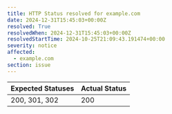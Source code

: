 ```yaml
---
title: HTTP Status resolved for example.com
date: 2024-12-31T15:45:03+00:00Z
resolved: True
resolvedWhen: 2024-12-31T15:45:03+00:00Z
resolvedStartTime: 2024-10-25T21:09:43.191474+00:00
severity: notice
affected:
  - example.com
section: issue
---
```


| Expected Statuses | Actual Status  |
|-------------------|----------------|
| 200, 301, 302 | 200 |
